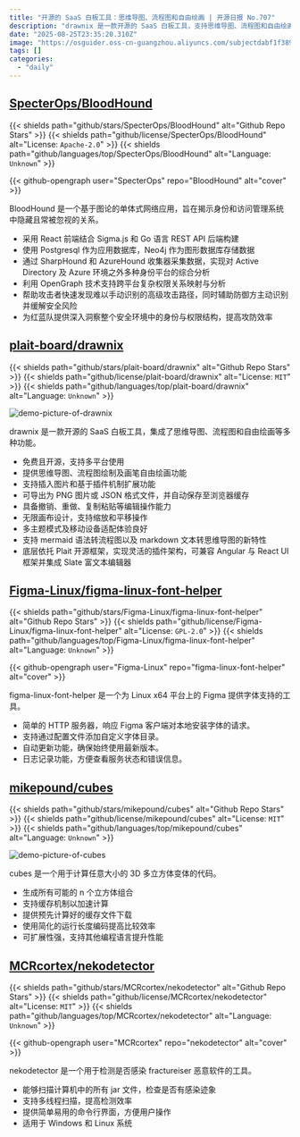 ```yaml
---
title: "开源的 SaaS 白板工具：思维导图、流程图和自由绘画 | 开源日报 No.707"
description: "drawnix 是一款开源的 SaaS 白板工具，支持思维导图、流程图和自由绘画，具备多平台使用、无限画布、导出功能和插件扩展，提供良好的移动设备适配和多主题模式，底层基于 Plait 框架，兼容 Angular 和 React。"
date: "2025-08-25T23:35:20.310Z"
image: "https://osguider.oss-cn-guangzhou.aliyuncs.com/subjectdabf1f38994ec9e94ad9df06c609c9d6.png"
tags: []
categories:
  - "daily"
---
```


## [SpecterOps/BloodHound](https://github.com/SpecterOps/BloodHound)

{{< shields path="github/stars/SpecterOps/BloodHound" alt="Github Repo Stars" >}} {{< shields path="github/license/SpecterOps/BloodHound" alt="License: `Apache-2.0`" >}} {{< shields path="github/languages/top/SpecterOps/BloodHound" alt="Language: `Unknown`" >}}

{{< github-opengraph user="SpecterOps" repo="BloodHound" alt="cover" >}}

BloodHound 是一个基于图论的单体式网络应用，旨在揭示身份和访问管理系统中隐藏且常被忽视的关系。

- 采用 React 前端结合 Sigma.js 和 Go 语言 REST API 后端构建
- 使用 Postgresql 作为应用数据库，Neo4j 作为图形数据库存储数据
- 通过 SharpHound 和 AzureHound 收集器采集数据，实现对 Active Directory 及 Azure 环境之外多种身份平台的综合分析
- 利用 OpenGraph 技术支持跨平台复杂权限关系映射与分析
- 帮助攻击者快速发现难以手动识别的高级攻击路径，同时辅助防御方主动识别并缓解安全风险
- 为红蓝队提供深入洞察整个安全环境中的身份与权限结构，提高攻防效率
  
## [plait-board/drawnix](https://github.com/plait-board/drawnix)

{{< shields path="github/stars/plait-board/drawnix" alt="Github Repo Stars" >}} {{< shields path="github/license/plait-board/drawnix" alt="License: `MIT`" >}} {{< shields path="github/languages/top/plait-board/drawnix" alt="Language: `Unknown`" >}}

![demo-picture-of-drawnix](https://github.com/plait-board/drawnix/raw/develop/apps/web/public/product_showcase/case-2.png)

drawnix 是一款开源的 SaaS 白板工具，集成了思维导图、流程图和自由绘画等多种功能。

- 免费且开源，支持多平台使用
- 提供思维导图、流程图绘制及画笔自由绘画功能
- 支持插入图片和基于插件机制扩展功能
- 可导出为 PNG 图片或 JSON 格式文件，并自动保存至浏览器缓存
- 具备撤销、重做、复制粘贴等编辑操作能力
- 无限画布设计，支持缩放和平移操作
- 多主题模式及移动设备适配体验良好
- 支持 mermaid 语法转流程图以及 markdown 文本转思维导图的新特性
- 底层依托 Plait 开源框架，实现灵活的插件架构，可兼容 Angular 与 React UI 框架并集成 Slate 富文本编辑器
  
## [Figma-Linux/figma-linux-font-helper](https://github.com/Figma-Linux/figma-linux-font-helper)

{{< shields path="github/stars/Figma-Linux/figma-linux-font-helper" alt="Github Repo Stars" >}} {{< shields path="github/license/Figma-Linux/figma-linux-font-helper" alt="License: `GPL-2.0`" >}} {{< shields path="github/languages/top/Figma-Linux/figma-linux-font-helper" alt="Language: `Unknown`" >}}

{{< github-opengraph user="Figma-Linux" repo="figma-linux-font-helper" alt="cover" >}}

figma-linux-font-helper 是一个为 Linux x64 平台上的 Figma 提供字体支持的工具。

- 简单的 HTTP 服务器，响应 Figma 客户端对本地安装字体的请求。
- 支持通过配置文件添加自定义字体目录。
- 自动更新功能，确保始终使用最新版本。
- 日志记录功能，方便查看服务状态和错误信息。
  
## [mikepound/cubes](https://github.com/mikepound/cubes)

{{< shields path="github/stars/mikepound/cubes" alt="Github Repo Stars" >}} {{< shields path="github/license/mikepound/cubes" alt="License: `MIT`" >}} {{< shields path="github/languages/top/mikepound/cubes" alt="Language: `Unknown`" >}}

![demo-picture-of-cubes](https://static.osguider.com/subject/github/mikepound/cubes/19c1c03c6fad8148077e768ae3d5dc73.png)

cubes 是一个用于计算任意大小的 3D 多立方体变体的代码。

- 生成所有可能的 n 个立方体组合
- 支持缓存机制以加速计算
- 提供预先计算好的缓存文件下载
- 使用简化的运行长度编码提高比较效率
- 可扩展性强，支持其他编程语言提升性能
  
## [MCRcortex/nekodetector](https://github.com/MCRcortex/nekodetector)

{{< shields path="github/stars/MCRcortex/nekodetector" alt="Github Repo Stars" >}} {{< shields path="github/license/MCRcortex/nekodetector" alt="License: `MIT`" >}} {{< shields path="github/languages/top/MCRcortex/nekodetector" alt="Language: `Unknown`" >}}

{{< github-opengraph user="MCRcortex" repo="nekodetector" alt="cover" >}}

nekodetector 是一个用于检测是否感染 fractureiser 恶意软件的工具。

- 能够扫描计算机中的所有 jar 文件，检查是否有感染迹象
- 支持多线程扫描，提高检测效率
- 提供简单易用的命令行界面，方便用户操作
- 适用于 Windows 和 Linux 系统
  
